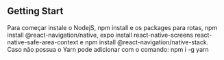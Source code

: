 ## Getting Start

Para começar instale o NodejS, npm install e os packages para rotas, npm install @react-navigation/native, expo install react-native-screens react-native-safe-area-context e npm install @react-navigation/native-stack. Caso não possua o Yarn pode adicionar com o comando: npm i -g yarn